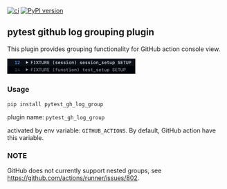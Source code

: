 [![ci](https://github.com/embedded-community/pytest_gh_log_group/actions/workflows/push.yml/badge.svg)](https://github.com/embedded-community/pytest_gh_log_group/actions/workflows/push.yml)
[![PyPI version](https://badge.fury.io/py/pytest-gh-log-group.svg)](https://pypi.org/project/pytest-gh-log-group/)


## pytest github log grouping plugin

This plugin provides grouping functionality for GitHub action console view.

![img.png](img.png)

### Usage

```
pip install pytest_gh_log_group
```

plugin name: `pytest_gh_log_group`

activated by env variable: `GITHUB_ACTIONS`. By default, GitHub action have this variable.


### NOTE

GitHub does not currently support nested groups, see https://github.com/actions/runner/issues/802.
